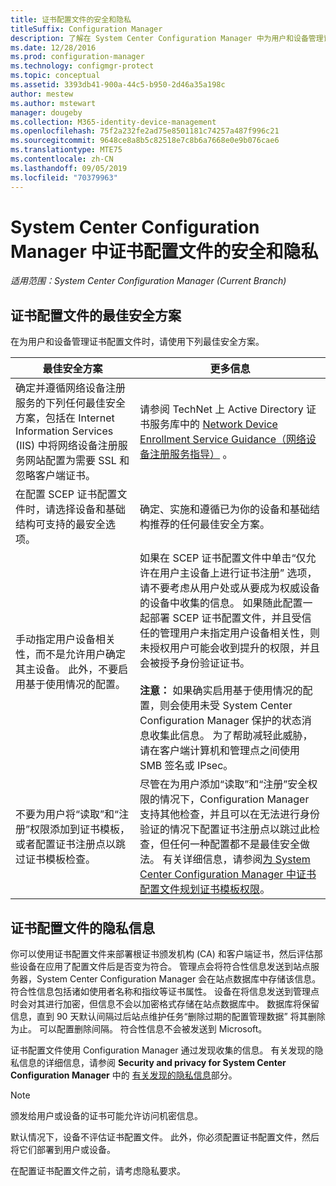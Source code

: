 ```yaml
---
title: 证书配置文件的安全和隐私
titleSuffix: Configuration Manager
description: 了解在 System Center Configuration Manager 中为用户和设备管理证书配置文件的最佳安全做法。
ms.date: 12/28/2016
ms.prod: configuration-manager
ms.technology: configmgr-protect
ms.topic: conceptual
ms.assetid: 3393db41-900a-44c5-b950-2d46a35a198c
author: mestew
ms.author: mstewart
manager: dougeby
ms.collection: M365-identity-device-management
ms.openlocfilehash: 75f2a232fe2ad75e8501181c74257a487f996c21
ms.sourcegitcommit: 9648ce8a8b5c82518e7c8b6a7668e0e9b076cae6
ms.translationtype: MTE75
ms.contentlocale: zh-CN
ms.lasthandoff: 09/05/2019
ms.locfileid: "70379963"
---
```

# <a name="security-and-privacy-for-certificate-profiles-in-system-center-configuration-manager"></a>System Center Configuration Manager 中证书配置文件的安全和隐私

*适用范围：System Center Configuration Manager (Current Branch)*


##  <a name="security-best-practices-for-certificate-profiles"></a>证书配置文件的最佳安全方案  
 在为用户和设备管理证书配置文件时，请使用下列最佳安全方案。  

|最佳安全方案|更多信息|  
|----------------------------|----------------------|  
|确定并遵循网络设备注册服务的下列任何最佳安全方案，包括在 Internet Information Services (IIS) 中将网络设备注册服务网站配置为需要 SSL 和忽略客户端证书。|请参阅 TechNet 上 Active Directory 证书服务库中的 [Network Device Enrollment Service Guidance（网络设备注册服务指导）](https://go.microsoft.com/fwlink/p/?LinkId=309016) 。|  
|在配置 SCEP 证书配置文件时，请选择设备和基础结构可支持的最安全选项。|确定、实施和遵循已为你的设备和基础结构推荐的任何最佳安全方案。|  
|手动指定用户设备相关性，而不是允许用户确定其主设备。 此外，不要启用基于使用情况的配置。|如果在 SCEP 证书配置文件中单击“仅允许在用户主设备上进行证书注册”  选项，请不要考虑从用户处或从要成为权威设备的设备中收集的信息。 如果随此配置一起部署 SCEP 证书配置文件，并且受信任的管理用户未指定用户设备相关性，则未授权用户可能会收到提升的权限，并且会被授予身份验证证书。<br /><br /> **注意：** 如果确实启用基于使用情况的配置，则会使用未受 System Center Configuration Manager 保护的状态消息收集此信息。 为了帮助减轻此威胁，请在客户端计算机和管理点之间使用 SMB 签名或 IPsec。|  
|不要为用户将“读取”和“注册”权限添加到证书模板，或者配置证书注册点以跳过证书模板检查。|尽管在为用户添加“读取”和“注册”安全权限的情况下，Configuration Manager 支持其他检查，并且可以在无法进行身份验证的情况下配置证书注册点以跳过此检查，但任何一种配置都不是最佳安全做法。 有关详细信息，请参阅[为 System Center Configuration Manager 中证书配置文件规划证书模板权限](../../protect/plan-design/planning-for-certificate-template-permissions.md)。|  

## <a name="privacy-information-for-certificate-profiles"></a>证书配置文件的隐私信息  
 你可以使用证书配置文件来部署根证书颁发机构 (CA) 和客户端证书，然后评估那些设备在应用了配置文件后是否变为符合。 管理点会将符合性信息发送到站点服务器，System Center Configuration Manager 会在站点数据库中存储该信息。 符合性信息包括诸如使用者名称和指纹等证书属性。 设备在将信息发送到管理点时会对其进行加密，但信息不会以加密格式存储在站点数据库中。 数据库将保留信息，直到 90 天默认间隔过后站点维护任务“删除过期的配置管理数据”  将其删除为止。 可以配置删除间隔。 符合性信息不会被发送到 Microsoft。  

 证书配置文件使用 Configuration Manager 通过发现收集的信息。 有关发现的隐私信息的详细信息，请参阅 **Security and privacy for System Center Configuration Manager** 中的 [有关发现的隐私信息](../../core/plan-design/security/security-and-privacy.md)部分。  

> [!NOTE]  
>  颁发给用户或设备的证书可能允许访问机密信息。  

 默认情况下，设备不评估证书配置文件。 此外，你必须配置证书配置文件，然后将它们部署到用户或设备。  

 在配置证书配置文件之前，请考虑隐私要求。  

